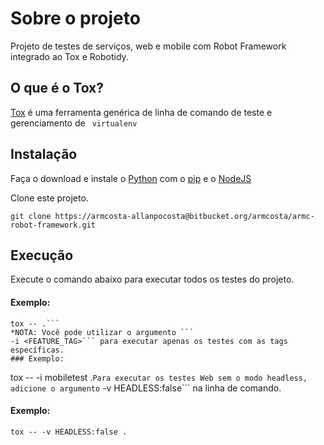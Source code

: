 # Sobre o projeto
Projeto de testes de serviços, web e mobile com Robot Framework integrado ao Tox e Robotidy.

## O que é o Tox?
[Tox](https://tox.wiki/en/latest/#what-is-tox) é uma ferramenta genérica de linha de comando de teste e gerenciamento de ```
virtualenv```

## Instalação
Faça o download e instale o [Python](https://www.python.org/) com o [pip](https://pip.pypa.io) e o [NodeJS](https://nodejs.org/en/)

Clone este projeto.
```
git clone https://armcosta-allanpocosta@bitbucket.org/armcosta/armc-robot-framework.git
```

## Execução
Execute o comando abaixo para executar todos os testes do projeto.
#### Exemplo:
```
tox -- .```
*NOTA: Você pode utilizar o argumento ```
-i <FEATURE_TAG>``` para executar apenas os testes com as tags específicas.
### Exemplo:
```
tox -- -i mobiletest .```
Para executar os testes Web sem o modo headless, adicione o argumento ```
-v HEADLESS:false``` na linha de comando.
#### Exemplo:
```
tox -- -v HEADLESS:false .
```
